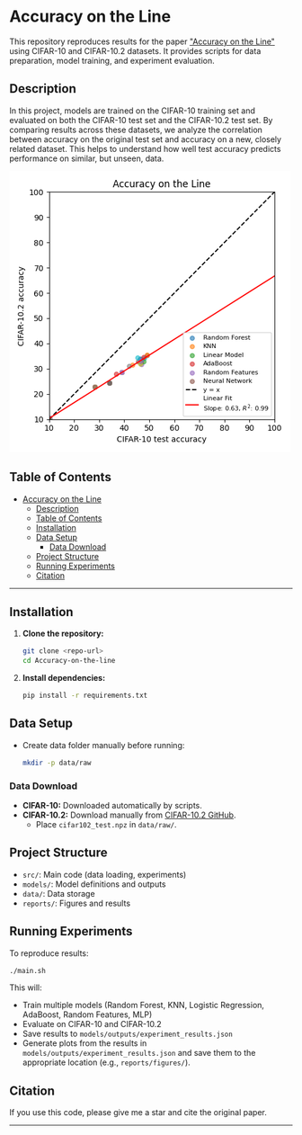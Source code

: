 # Accuracy on the Line

This repository reproduces results for the paper ["Accuracy on the Line"](https://proceedings.mlr.press/v139/miller21b/miller21b.pdf) using CIFAR-10 and CIFAR-10.2 datasets. It provides scripts for data preparation, model training, and experiment evaluation.

## Description
In this project, models are trained on the CIFAR-10 training set and evaluated on both the CIFAR-10 test set and the CIFAR-10.2 test set. By comparing results across these datasets, we analyze the correlation between accuracy on the original test set and accuracy on a new, closely related dataset. This helps to understand how well test accuracy predicts performance on similar, but unseen, data.

![Plotting results](./reports/figures/cifar10_vs_cifar102.png)

## Table of Contents
- [Accuracy on the Line](#accuracy-on-the-line)
  - [Description](#description)
  - [Table of Contents](#table-of-contents)
  - [Installation](#installation)
  - [Data Setup](#data-setup)
    - [Data Download](#data-download)
  - [Project Structure](#project-structure)
  - [Running Experiments](#running-experiments)
  - [Citation](#citation)

---

## Installation

1. **Clone the repository:**
   ```bash
   git clone <repo-url>
   cd Accuracy-on-the-line
   ```

2. **Install dependencies:**
   ```bash
   pip install -r requirements.txt
   ```

## Data Setup

- Create data folder manually before running:
  ```bash
  mkdir -p data/raw
  ```
### Data Download

- **CIFAR-10:** Downloaded automatically by scripts.
- **CIFAR-10.2:** Download manually from [CIFAR-10.2 GitHub](https://github.com/modestyachts/cifar-10.2).
  - Place `cifar102_test.npz` in `data/raw/`.


## Project Structure

- `src/`: Main code (data loading, experiments)
- `models/`: Model definitions and outputs
- `data/`: Data storage
- `reports/`: Figures and results

## Running Experiments

To reproduce results:

```bash
./main.sh
```

This will:
- Train multiple models (Random Forest, KNN, Logistic Regression, AdaBoost, Random Features, MLP)
- Evaluate on CIFAR-10 and CIFAR-10.2
- Save results to `models/outputs/experiment_results.json`
- Generate plots from the results in `models/outputs/experiment_results.json` and save them to the appropriate location (e.g., `reports/figures/`).

## Citation

If you use this code, please give me a star and cite the original paper.

---